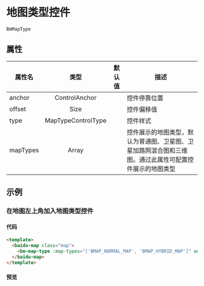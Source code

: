 # 地图类型控件

`BmMapType`

## 属性

|属性名|类型|默认值|描述|
|------|:---:|:---:|----|
|anchor|ControlAnchor||控件停靠位置|
|offset|Size||控件偏移值|
|type|MapTypeControlType||控件样式|
|mapTypes|Array||控件展示的地图类型，默认为普通图、卫星图、卫星加路网混合图和三维图。通过此属性可配置控件展示的地图类型|

## 示例

### 在地图左上角加入地图类型控件

#### 代码

```html
<template>
  <baidu-map class="map">
    <bm-map-type :map-types="['BMAP_NORMAL_MAP', 'BMAP_HYBRID_MAP']" anchor="BMAP_ANCHOR_TOP_LEFT"></bm-map-type>
  </baidu-map>
</template>
```

#### 预览

<doc-preview>
  <baidu-map class="map">
    <bm-map-type :map-types="['BMAP_NORMAL_MAP', 'BMAP_HYBRID_MAP']" anchor="BMAP_ANCHOR_TOP_LEFT"></bm-map-type>
  </baidu-map>
</doc-preview>
